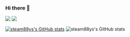 ### Hi there 👋

<!--
**steam88ys/steam88ys** is a ✨ _special_ ✨ repository because its `README.md` (this file) appears on your GitHub profile.

Here are some ideas to get you started:

- 🔭 I’m currently working on ...
- 🌱 I’m currently learning ...
- 👯 I’m looking to collaborate on ...
- 🤔 I’m looking for help with ...
- 💬 Ask me about ...
- 📫 How to reach me: ...
- 😄 Pronouns: ...
- ⚡ Fun fact: ...
--><p align="center">
  
<a href="mailto:s2102@e-mirim.hs.kr" target="_blank"><img src="https://img.shields.io/badge/Gmail-Color=red?style=flat-square&logo=Gmail&logoColor=white"/></a>
<img src="https://img.shields.io/badge/HTML5-E34F26?style=flat-square&logo=HTML5&logoColor=white" />
  
[![steam88ys's GitHub stats](https://github-readme-stats.vercel.app/api?username=steam88ys)](https://github.com/steam88ys/github-readme-stats)
![steam88ys's GitHub stats](https://github-readme-stats.vercel.app/api?username=stea,88ys&show_icons=true&theme=dark)
  
</p>
